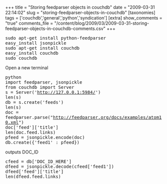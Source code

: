 +++
title = "Storing feedparser objects in couchdb"
date = "2009-03-31 22:14:02"
slug = "storing-feedparser-objects-in-couchdb"
[taxonomies]
tags = ['couchdb','general','python','syndication']
[extra]
show_comments = "true"
comments_file = "/content/blog/2009/03/2009-03-31-storing-feedparser-objects-in-couchdb-comments.csv"
+++

<kbd>sudo apt-get install python-feedparser  
easy\_install jsonpickle  
sudo apt-get install couchdb  
easy\_install couchdb  
sudo couchdb</kbd>

Open a new terminal

<kbd>python  
import feedparser, jsonpickle  
from couchdb import Server  
s = Server('http://127.0.0.1:5984/')  
len(s)  
db = s.create('feeds')  
len(s)  
doc = feedparser.parse("http://feedparser.org/docs/examples/atom10.xml")  
doc\['feed'\]\['title'\]  
len(doc.feed.links)  
pfeed = jsonpickle.encode(doc)  
db.create({'feed1' : pfeed})</kbd>

outputs DOC\_ID

<kbd>cfeed = db\['DOC\_ID\_HERE'\]  
dfeed = jsonpickle.decode(cfeed\['feed1'\])  
dfeed\['feed'\]\['title'\]  
len(dfeed.feed.links)</kbd>
